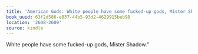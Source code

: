 ```yaml
---
title: 'American Gods: White people have some fucked-up gods, Mister Shadow.”'
book_uuid: 63f2d586-e837-44b5-93d2-4629915beb98
location: '2608-2609'
source: kindle
---
```


White people have some fucked-up gods, Mister Shadow.”